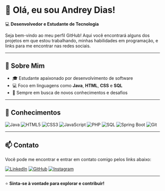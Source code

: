 # 👋 Olá, eu sou Andrey Dias! 

💻 **Desenvolvedor e Estudante de Tecnologia**

Seja bem-vindo ao meu perfil GitHub! Aqui você encontrará alguns dos projetos em que estou trabalhando, minhas habilidades em programação, e links para me encontrar nas redes sociais.

---

## 🚀 Sobre Mim
- 🎓 Estudante apaixonado por desenvolvimento de software
- 💻 Foco em linguagens como **Java**, **HTML**, **CSS** e **SQL**
- 🎯 Sempre em busca de novos conhecimentos e desafios

---

## 💼 Conhecimentos

![Java](https://img.shields.io/badge/Java-ED8B00?style=for-the-badge&logo=java&logoColor=white)
![HTML5](https://img.shields.io/badge/HTML5-E34F26?style=for-the-badge&logo=html5&logoColor=white)
![CSS3](https://img.shields.io/badge/CSS3-1572B6?style=for-the-badge&logo=css3&logoColor=white)
![JavaScript](https://img.shields.io/badge/JavaScript-F7DF1E?style=for-the-badge&logo=javascript&logoColor=black)
![PHP](https://img.shields.io/badge/PHP-777BB4?style=for-the-badge&logo=php&logoColor=white)
![SQL](https://img.shields.io/badge/SQL-4479A1?style=for-the-badge&logo=postgresql&logoColor=white)
![Spring Boot](https://img.shields.io/badge/SpringBoot-6DB33F?style=for-the-badge&logo=spring&logoColor=white)
![Git](https://img.shields.io/badge/Git-F05032?style=for-the-badge&logo=git&logoColor=white)

---

## 📫 Contato

Você pode me encontrar e entrar em contato comigo pelos links abaixo:

[![LinkedIn](https://img.shields.io/badge/LinkedIn-0077B5?style=for-the-badge&logo=linkedin&logoColor=white)](https://www.linkedin.com/in/seu-linkedin)
[![GitHub](https://img.shields.io/badge/GitHub-100000?style=for-the-badge&logo=github&logoColor=white)](https://github.com/seu-usuario)
[![Instagram](https://img.shields.io/badge/Instagram-E4405F?style=for-the-badge&logo=instagram&logoColor=white)](https://www.instagram.com/seu-instagram)

---

⭐ **Sinta-se à vontade para explorar e contribuir!**
